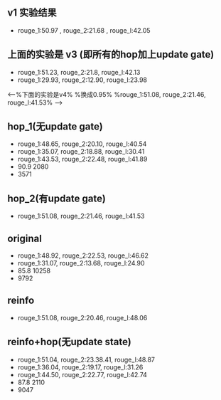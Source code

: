 ## v1 实验结果
* rouge_1:50.97 , rouge_2:21.68 , rouge_l:42.05

## 上面的实验是 v3 (即所有的hop加上update gate)
* rouge_1:51.23, rouge_2:21.8, rouge_l:42.13
* rouge_1:29.93, rouge_2:12.90, rouge_l:23.98

<--%下面的实验是v4%
%换成0.95%
%rouge_1:51.08, rouge_2:21.46, rouge_l:41.53% -->

## hop_1(无update gate)
* rouge_1:48.65, rouge_2:20.10, rouge_l:40.54
* rouge_1:35.07, rouge_2:18.88, rouge_l:30.41
* rouge_1:43.53, rouge_2:22.48, rouge_l:41.89
* 90.9 2080
* 3571

## hop_2(有update gate)
* rouge_1:51.08, rouge_2:21.46, rouge_l:41.53

## original
* rouge_1:48.92, rouge_2:22.53, rouge_l:46.62
* rouge_1:31.07, rouge_2:13.68, rouge_l:24.90
* 85.8 10258
* 9792

## reinfo
* rouge_1:51.08, rouge_2:20.46, rouge_l:48.06

## reinfo+hop(无update state)
* rouge_1:51.04, rouge_2:23.38.41, rouge_l:48.87
* rouge_1:36.04, rouge_2:19.17, rouge_l:31.26
* rouge_1:44.50, rouge_2:22.77, rouge_l:42.74
* 87.8 2110
* 9047
